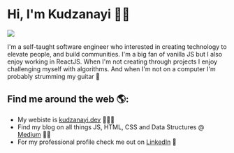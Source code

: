 # Hi, I'm Kudzanayi 👋🏾 

<img src="https://media.giphy.com/media/l0MYC0LajbaPoEADu/giphy.gif" />

I'm a self-taught software engineer who interested in creating technology to elevate people, and build communities. I'm a big fan of vanilla JS but I also enjoy working in ReactJS. When I'm not creating through projects I enjoy challenging myself with algorithms. And when I'm not on a computer I'm probably strumming my guitar 🎸


## Find me around the web 🌎:
- My webiste is <a href="https://www.kudzanayi.dev/">kudzanayi.dev</a> 🧑🏾‍💻
- Find my blog on all things JS, HTML, CSS and Data Structures @<a href="https://medium.com/@kudzanayi"> Medium</a> ✍🏾
- For my professional profile check me out on <a href="https://www.linkedin.com/in/kudzanayi/">LinkedIn</a> 💼









